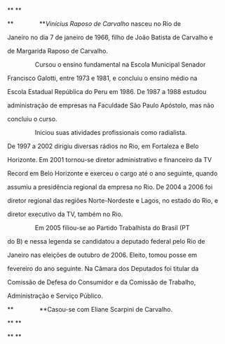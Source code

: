 

** **



**               ***Vinícius Raposo de Carvalho* nasceu no Rio de

Janeiro no dia 7 de janeiro de 1966, filho de João Batista de Carvalho e

de Margarida Raposo de Carvalho.



                Cursou o ensino fundamental na Escola Municipal Senador

Francisco Galotti, entre 1973 e 1981, e concluiu o ensino médio na

Escola Estadual República do Peru em 1986. De 1987 a 1988 estudou

administração de empresas na Faculdade São Paulo Apóstolo, mas não

concluiu o curso.



                Iniciou suas atividades profissionais como radialista.

De 1997 a 2002 dirigiu diversas rádios no Rio, em Fortaleza e Belo

Horizonte. Em 2001 tornou-se diretor administrativo e financeiro da TV

Record em Belo Horizonte e exerceu o cargo até o ano seguinte, quando

assumiu a presidência regional da empresa no Rio. De 2004 a 2006 foi

diretor regional das regiões Norte-Nordeste e Lagos, no estado do Rio, e

diretor executivo da TV, também no Rio.



                Em 2005 filiou-se ao Partido Trabalhista do Brasil (PT

do B) e nessa legenda se candidatou a deputado federal pelo Rio de

Janeiro nas eleições de outubro de 2006. Eleito, tomou posse em

fevereiro do ano seguinte. Na Câmara dos Deputados foi titular da

Comissão de Defesa do Consumidor e da Comissão de Trabalho,

Administração e Serviço Público.



**               **Casou-se com Eliane Scarpini de Carvalho.



** **



** **



 



